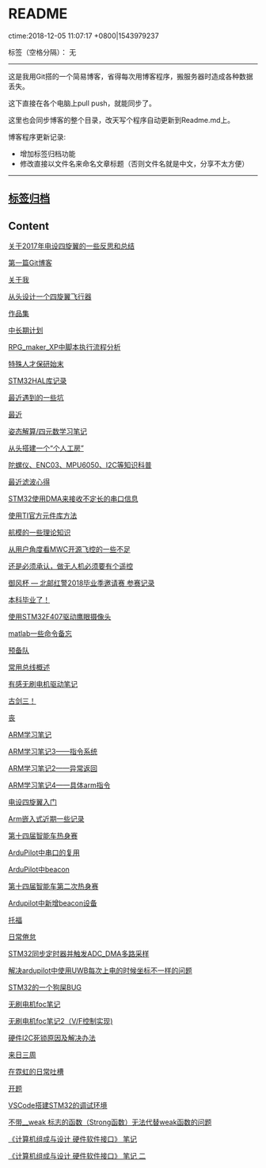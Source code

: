 ﻿# README
ctime:2018-12-05 11:07:17 +0800|1543979237

标签（空格分隔）： 无

---
这是我用Git搭的一个简易博客，省得每次用博客程序，搬服务器时造成各种数据丢失。

这下直接在各个电脑上pull push，就能同步了。

这里也会同步博客的整个目录，改天写个程序自动更新到Readme.md上。

博客程序更新记录:
- 增加标签归档功能
- 修改直接以文件名来命名文章标题（否则文件名就是中文，分享不太方便）

---

## [标签归档](https://github.com/Ncerzzk/MyBlog/blob/master/tags.md)

## Content
[关于2017年电设四旋翼的一些反思和总结](https://github.com/Ncerzzk/MyBlog/blob/master/关于2017年电设四旋翼的一些反思和总结.md)

[第一篇Git博客](https://github.com/Ncerzzk/MyBlog/blob/master/第一篇Git博客.md)

[关于我](https://github.com/Ncerzzk/MyBlog/blob/master/about.md)

[从头设计一个四旋翼飞行器](https://github.com/Ncerzzk/MyBlog/blob/master/从头设计一个四旋翼飞行器.md)

[作品集](https://github.com/Ncerzzk/MyBlog/blob/master/作品集.md)

[中长期计划](https://github.com/Ncerzzk/MyBlog/blob/master/中长期计划.md)

[RPG_maker_XP中脚本执行流程分析](https://github.com/Ncerzzk/MyBlog/blob/master/RPG_maker_XP中脚本执行流程分析.md)

[特殊人才保研始末](https://github.com/Ncerzzk/MyBlog/blob/master/特殊人才保研始末.md)

[STM32HAL库记录](https://github.com/Ncerzzk/MyBlog/blob/master/STM32HAL库记录.md)

[最近遇到的一些坑](https://github.com/Ncerzzk/MyBlog/blob/master/最近遇到的一些坑.md)

[最近](https://github.com/Ncerzzk/MyBlog/blob/master/recently.md)

[姿态解算/四元数学习笔记](https://github.com/Ncerzzk/MyBlog/blob/master/姿态解算-四元数学习笔记.md)

[从头搭建一个“个人工房”](https://github.com/Ncerzzk/MyBlog/blob/master/从头搭建一个“个人工房”.md)

[陀螺仪、ENC03、MPU6050、I2C等知识科普](https://github.com/Ncerzzk/MyBlog/blob/master/陀螺仪、ENC03、MPU6050、I2C等知识科普.md)

[最近滤波心得](https://github.com/Ncerzzk/MyBlog/blob/master/最近滤波心得.md)

[STM32使用DMA来接收不定长的串口信息](https://github.com/Ncerzzk/MyBlog/blob/master/STM32使用DMA来接收不定长的串口信息.md)

[使用TI官方元件库方法](https://github.com/Ncerzzk/MyBlog/blob/master/使用TI官方元件库方法.md)

[航模的一些理论知识](https://github.com/Ncerzzk/MyBlog/blob/master/航模的一些理论知识.md)

[从用户角度看MWC开源飞控的一些不足](https://github.com/Ncerzzk/MyBlog/blob/master/从用户角度看MWC开源飞控的一些不足.md)

[还是必须承认，做无人机必须要有个遥控](https://github.com/Ncerzzk/MyBlog/blob/master/还是必须承认，做无人机必须要有个遥控.md)

[御风杯 — 北邮红警2018毕业季邀请赛 参赛记录](https://github.com/Ncerzzk/MyBlog/blob/master/御风杯—北邮红警2018毕业季邀请赛参赛记录.md)

[本科毕业了！](https://github.com/Ncerzzk/MyBlog/blob/master/本科毕业了！.md)

[使用STM32F407驱动鹰眼摄像头](https://github.com/Ncerzzk/MyBlog/blob/master/使用STM32F407驱动鹰眼摄像头.md)

[matlab一些命令备忘](https://github.com/Ncerzzk/MyBlog/blob/master/matlab一些命令备忘.md)

[预备队](https://github.com/Ncerzzk/MyBlog/blob/master/预备队.md)

[常用总线概述](https://github.com/Ncerzzk/MyBlog/blob/master/常用总线概述.md)

[有感无刷电机驱动笔记](https://github.com/Ncerzzk/MyBlog/blob/master/有感无刷电机驱动笔记.md)

[古剑三！](https://github.com/Ncerzzk/MyBlog/blob/master/古剑三！.md)

[丧](https://github.com/Ncerzzk/MyBlog/blob/master/丧.md)

[ARM学习笔记](https://github.com/Ncerzzk/MyBlog/blob/master/ARM学习笔记.md)

[ARM学习笔记3——指令系统](https://github.com/Ncerzzk/MyBlog/blob/master/ARM学习笔记3——指令系统.md)

[ARM学习笔记2——异常返回](https://github.com/Ncerzzk/MyBlog/blob/master/ARM学习笔记2——异常返回.md)

[ARM学习笔记4——具体arm指令](https://github.com/Ncerzzk/MyBlog/blob/master/ARM学习笔记4——具体arm指令.md)

[电设四旋翼入门](https://github.com/Ncerzzk/MyBlog/blob/master/电设四旋翼入门.md)

[Arm嵌入式近期一些记录](https://github.com/Ncerzzk/MyBlog/blob/master/Arm嵌入式近期一些记录.md)

[第十四届智能车热身赛](https://github.com/Ncerzzk/MyBlog/blob/master/第十四届智能车热身赛.md)

[ArduPilot中串口的复用](https://github.com/Ncerzzk/MyBlog/blob/master/ArduPilot中串口的复用.md)

[ArduPilot中beacon](https://github.com/Ncerzzk/MyBlog/blob/master/ArduPilot中beacon.md)

[第十四届智能车第二次热身赛](https://github.com/Ncerzzk/MyBlog/blob/master/第十四届智能车第二次热身赛.md)

[Ardupilot中新增beacon设备](https://github.com/Ncerzzk/MyBlog/blob/master/Ardupilot中新增beacon设备.md)

[托福](https://github.com/Ncerzzk/MyBlog/blob/master/tf.md)

[日常倦怠](https://github.com/Ncerzzk/MyBlog/blob/master/日常倦怠.md)

[STM32同步定时器并触发ADC_DMA多路采样](https://github.com/Ncerzzk/MyBlog/blob/master/STM32同步定时器并触发ADC_DMA多路采样.md)

[解决ardupilot中使用UWB每次上电的时候坐标不一样的问题](https://github.com/Ncerzzk/MyBlog/blob/master/解决ardupilot中使用UWB每次上电的时候坐标不一样的问题.md)

[STM32的一个狗屎BUG ](https://github.com/Ncerzzk/MyBlog/blob/master/shit_bug_of_stm32.md)

[无刷电机foc笔记 ](https://github.com/Ncerzzk/MyBlog/blob/master/无刷电机foc笔记.md)

[无刷电机foc笔记2（V/F控制实现)](https://github.com/Ncerzzk/MyBlog/blob/master/无刷电机foc笔记2_V-F控制实现.md)

[硬件I2C死锁原因及解决办法](https://github.com/Ncerzzk/MyBlog/blob/master/硬件I2C死锁原因及解决办法.md)

[来日三周](https://github.com/Ncerzzk/MyBlog/blob/master/injapan.md)

[在霓虹的日常吐槽 ](https://github.com/Ncerzzk/MyBlog/blob/master/injapan_tucao.md)

[开题 ](https://github.com/Ncerzzk/MyBlog/blob/master/open_graduation.md)

[VSCode搭建STM32的调试环境](https://github.com/Ncerzzk/MyBlog/blob/master/VScode_Stm32_IDE.md)

[不带__weak 标志的函数（Strong函数）无法代替weak函数的问题](https://github.com/Ncerzzk/MyBlog/blob/master/weak_problem.md)

[《计算机组成与设计 硬件软件接口》 笔记](https://github.com/Ncerzzk/MyBlog/blob/master/computer_designer.md)

[《计算机组成与设计 硬件软件接口》 笔记 二](https://github.com/Ncerzzk/MyBlog/blob/master/computer_designer2.md)


